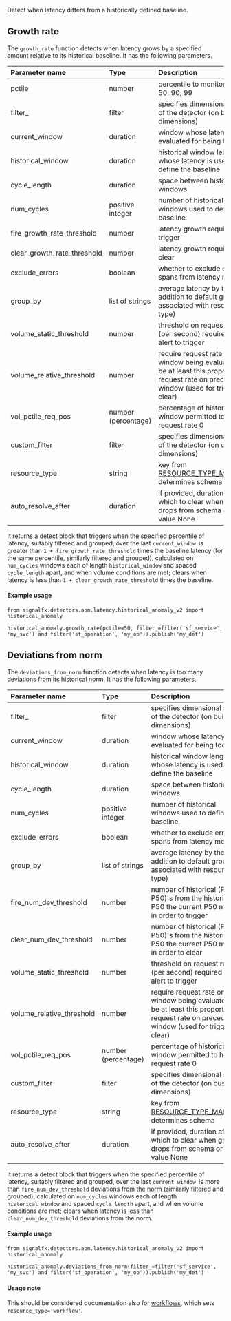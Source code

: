 Detect when latency differs from a historically defined baseline.


## Growth rate

The `growth_rate` function detects when latency grows by a specified amount relative to its historical baseline. It has the following parameters.

|Parameter name|Type|Description|Default value|
|:---|:---|:---|:---|
|pctile|number|percentile to monitor, one of 50, 90, 99|90|
|filter_|filter|specifies dimensional scope of the detector (on built-in dimensions)|None|
|current_window|duration|window whose latency is evaluated for being too high|duration('5m')|
|historical_window|duration|historical window length, whose latency is used to define the baseline|duration('1h')|
|cycle_length|duration|space between historical windows|duration('1w')|
|num_cycles|positive integer|number of historical windows used to define the baseline|4|
|fire_growth_rate_threshold|number|latency growth required to trigger|0.2|
|clear_growth_rate_threshold|number|latency growth required to clear|0.1|
|exclude_errors|boolean|whether to exclude error spans from latency metric|True|
|group_by|list of strings|average latency by these (in addition to default grouping associated with resource type)|None|
|volume_static_threshold|number|threshold on request rate (per second) required for alert to trigger|None|
|volume_relative_threshold|number|require request rate on window being evaluated to be at least this proportion of request rate on preceding window (used for trigger and clear)|None|
|vol_pctile_req_pos|number (percentage)|percentage of historical window permitted to have request rate 0|90|
|custom_filter|filter|specifies dimensional scope of the detector (on custom dimensions)|None|
|resource_type|string|key from [RESOURCE_TYPE_MAPPING](../../utils.flow), determines schema|'service_operation'|
|auto_resolve_after|duration|if provided, duration after which to clear when group drops from schema or has value None|None|


It returns a detect block that triggers when the specified percentile of latency, suitably filtered and grouped,
over the last `current_window `is greater than `1 + fire_growth_rate_threshold` times the baseline latency 
(for the same percentile,  similarly filtered and grouped), calculated on `num_cycles` windows each of length 
`historical_window` and spaced `cycle_length` apart, and when volume conditions are met;
clears when latency is less than `1 + clear_growth_rate_threshold` times the baseline.


#### Example usage
~~~~~~~~~~~~~~~~~~~~
from signalfx.detectors.apm.latency.historical_anomaly_v2 import historical_anomaly

historical_anomaly.growth_rate(pctile=50, filter_=filter('sf_service', 'my_svc') and filter('sf_operation', 'my_op')).publish('my_det')
~~~~~~~~~~~~~~~~~~~~


## Deviations from norm

The `deviations_from_norm` function detects when latency is too many deviations from its historical norm. It has the following parameters.

|Parameter name|Type|Description|Default value|
|:---|:---|:---|:---|
|filter_|filter|specifies dimensional scope of the detector (on built-in dimensions)|None|
|current_window|duration|window whose latency is evaluated for being too high|duration('5m')|
|historical_window|duration|historical window length, whose latency is used to define the baseline|duration('1h')|
|cycle_length|duration|space between historical windows|duration('1w')|
|num_cycles|positive integer|number of historical windows used to define the baseline|4|
|exclude_errors|boolean|whether to exclude error spans from latency metric|True|
|group_by|list of strings|average latency by these (in addition to default grouping associated with resource type)|None|
|fire_num_dev_threshold|number|number of historical (P90 - P50)'s from the historical P50 the current P50 must be in order to trigger|3.5|
|clear_num_dev_threshold|number|number of historical (P90 - P50)'s from the historical P50 the current P50 must be in order to clear|3|
|volume_static_threshold|number|threshold on request rate (per second) required for alert to trigger|None|
|volume_relative_threshold|number|require request rate on window being evaluated to be at least this proportion of request rate on preceding window (used for trigger and clear)|None|
|vol_pctile_req_pos|number (percentage)|percentage of historical window permitted to have request rate 0|90|
|custom_filter|filter|specifies dimensional scope of the detector (on custom dimensions)|None|
|resource_type|string|key from [RESOURCE_TYPE_MAPPING](../../utils.flow), determines schema|'service_operation'|
|auto_resolve_after|duration|if provided, duration after which to clear when group drops from schema or has value None|None|


It returns a detect block that triggers when the specified percentile of latency, suitably filtered and grouped,
over the last `current_window `is more than `fire_num_dev_threshold` deviations from the norm
(similarly filtered and grouped), calculated on `num_cycles` windows each of length 
`historical_window` and spaced `cycle_length` apart, and when volume conditions are met;
clears when latency is less than `clear_num_dev_threshold` deviations from the norm.


#### Example usage
~~~~~~~~~~~~~~~~~~~~
from signalfx.detectors.apm.latency.historical_anomaly_v2 import historical_anomaly

historical_anomaly.deviations_from_norm(filter_=filter('sf_service', 'my_svc') and filter('sf_operation', 'my_op')).publish('my_det')
~~~~~~~~~~~~~~~~~~~~


#### Usage note

This should be considered documentation also for [workflows](../../workflow_latency/historical_anomaly_v2/historical_anomaly.flow), which sets `resource_type='workflow'`.
